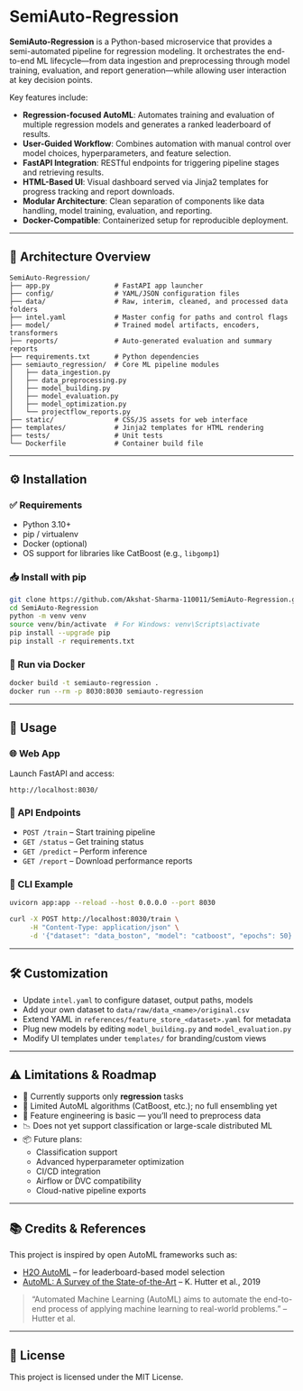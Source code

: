 # SemiAuto-Regression

**SemiAuto-Regression** is a Python-based microservice that provides a semi-automated pipeline for regression modeling. It orchestrates the end-to-end ML lifecycle—from data ingestion and preprocessing through model training, evaluation, and report generation—while allowing user interaction at key decision points.

Key features include:

- **Regression-focused AutoML**: Automates training and evaluation of multiple regression models and generates a ranked leaderboard of results.
- **User-Guided Workflow**: Combines automation with manual control over model choices, hyperparameters, and feature selection.
- **FastAPI Integration**: RESTful endpoints for triggering pipeline stages and retrieving results.
- **HTML-Based UI**: Visual dashboard served via Jinja2 templates for progress tracking and report downloads.
- **Modular Architecture**: Clean separation of components like data handling, model training, evaluation, and reporting.
- **Docker-Compatible**: Containerized setup for reproducible deployment.

---

## 🧠 Architecture Overview

```
SemiAuto-Regression/
├── app.py                # FastAPI app launcher
├── config/               # YAML/JSON configuration files
├── data/                 # Raw, interim, cleaned, and processed data folders
├── intel.yaml            # Master config for paths and control flags
├── model/                # Trained model artifacts, encoders, transformers
├── reports/              # Auto-generated evaluation and summary reports
├── requirements.txt      # Python dependencies
├── semiauto_regression/  # Core ML pipeline modules
│   ├── data_ingestion.py
│   ├── data_preprocessing.py
│   ├── model_building.py
│   ├── model_evaluation.py
│   ├── model_optimization.py
│   └── projectflow_reports.py
├── static/               # CSS/JS assets for web interface
├── templates/            # Jinja2 templates for HTML rendering
├── tests/                # Unit tests
└── Dockerfile            # Container build file
```

---

## ⚙️ Installation

### ✅ Requirements
- Python 3.10+
- pip / virtualenv
- Docker (optional)
- OS support for libraries like CatBoost (e.g., `libgomp1`)

### 📥 Install with pip

```bash
git clone https://github.com/Akshat-Sharma-110011/SemiAuto-Regression.git
cd SemiAuto-Regression
python -m venv venv
source venv/bin/activate  # For Windows: venv\Scripts\activate
pip install --upgrade pip
pip install -r requirements.txt
```

### 🐳 Run via Docker

```bash
docker build -t semiauto-regression .
docker run --rm -p 8030:8030 semiauto-regression
```

---

## 🚀 Usage

### 🌐 Web App
Launch FastAPI and access:
```
http://localhost:8030/
```

### 📡 API Endpoints
- `POST /train` – Start training pipeline
- `GET /status` – Get training status
- `GET /predict` – Perform inference
- `GET /report` – Download performance reports

### 🔁 CLI Example

```bash
uvicorn app:app --reload --host 0.0.0.0 --port 8030
```

```bash
curl -X POST http://localhost:8030/train \
     -H "Content-Type: application/json" \
     -d '{"dataset": "data_boston", "model": "catboost", "epochs": 50}'
```

---

## 🛠️ Customization

- Update `intel.yaml` to configure dataset, output paths, models
- Add your own dataset to `data/raw/data_<name>/original.csv`
- Extend YAML in `references/feature_store_<dataset>.yaml` for metadata
- Plug new models by editing `model_building.py` and `model_evaluation.py`
- Modify UI templates under `templates/` for branding/custom views

---

## ⚠️ Limitations & Roadmap

- 🧪 Currently supports only **regression** tasks
- 🤖 Limited AutoML algorithms (CatBoost, etc.); no full ensembling yet
- 🧹 Feature engineering is basic — you’ll need to preprocess data
- 📉 Does not yet support classification or large-scale distributed ML
- 📦 Future plans:
  - Classification support
  - Advanced hyperparameter optimization
  - CI/CD integration
  - Airflow or DVC compatibility
  - Cloud-native pipeline exports

---

## 📚 Credits & References

This project is inspired by open AutoML frameworks such as:

- [H2O AutoML](https://docs.h2o.ai/h2o/latest-stable/h2o-docs/automl.html) – for leaderboard-based model selection
- [AutoML: A Survey of the State-of-the-Art](https://arxiv.org/abs/1904.12054) – K. Hutter et al., 2019

> “Automated Machine Learning (AutoML) aims to automate the end-to-end process of applying machine learning to real-world problems.” – Hutter et al.

---

## 🪪 License

This project is licensed under the MIT License.

